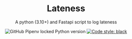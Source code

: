 <h1 align="center">
Lateness
</h1>

<p align="center">
A python (3.10+) and Fastapi script to log lateness
</p>
<p align="center">
<img alt="GitHub Pipenv locked Python version" src="https://img.shields.io/github/pipenv/locked/python-version/ecoppen/lateness">
<a href="https://github.com/psf/black"><img alt="Code style: black" src="https://img.shields.io/badge/code%20style-black-000000.svg"></a>
</p>
